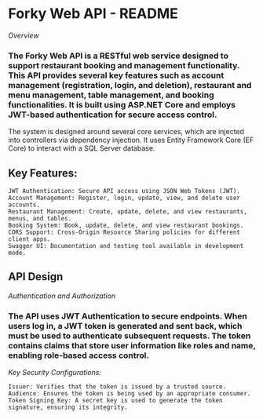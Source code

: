 # Forky Web API - README #
*Overview*

### The Forky Web API is a RESTful web service designed to support restaurant booking and management functionality. This API provides several key features such as account management (registration, login, and deletion), restaurant and menu management, table management, and booking functionalities. It is built using ASP.NET Core and employs JWT-based authentication for secure access control. ###

The system is designed around several core services, which are injected into controllers via dependency injection. It uses Entity Framework Core (EF Core) to interact with a SQL Server database. 

## Key Features: ##

    JWT Authentication: Secure API access using JSON Web Tokens (JWT).
    Account Management: Register, login, update, view, and delete user accounts.
    Restaurant Management: Create, update, delete, and view restaurants, menus, and tables.
    Booking System: Book, update, delete, and view restaurant bookings.
    CORS Support: Cross-Origin Resource Sharing policies for different client apps.
    Swagger UI: Documentation and testing tool available in development mode. 

## API Design ##
*Authentication and Authorization*

### The API uses JWT Authentication to secure endpoints. When users log in, a JWT token is generated and sent back, which must be used to authenticate subsequent requests. The token contains claims that store user information like roles and name, enabling role-based access control. ###

*Key Security Configurations:*

    Issuer: Verifies that the token is issued by a trusted source.
    Audience: Ensures the token is being used by an appropriate consumer.
    Token Signing Key: A secret key is used to generate the token signature, ensuring its integrity.
